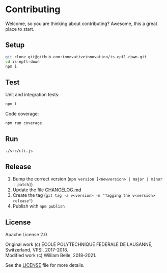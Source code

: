 Contributing
============

Welcome, so you are thinking about contributing?
Awesome, this a great place to start.

Setup
-----

```bash
git clone git@github.com:innovativeinnovation/is-epfl-down.git
cd is-epfl-down
npm i
```

Test
----

Unit and integration tests:

```bash
npm t
```

Code coverage:

```bash
npm run coverage
```

Run
---

```bash
./src/cli.js
```

Release
-------

1. Bump the correct version (`npm version [<newversion> | major | minor | patch]`)
1. Update the file [CHANGELOG.md](CHANGELOG.md)
1. Create the tag (`git tag -a v<version> -m "Tagging the v<version> release"`)
1. Publish with `npm publish`

License
-------

Apache License 2.0

Original work (c) ECOLE POLYTECHNIQUE FEDERALE DE LAUSANNE, Switzerland, VPSI, 2017-2018.  
Modified work (c) William Belle, 2018-2021.

See the [LICENSE](LICENSE) file for more details.
